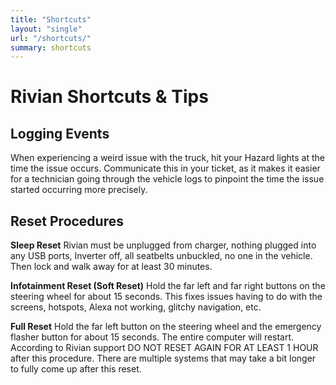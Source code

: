 ```yaml
---
title: "Shortcuts"
layout: "single"
url: "/shortcuts/"
summary: shortcuts
---
```


# Rivian Shortcuts & Tips

## Logging Events
When experiencing a weird issue with the truck, hit your Hazard lights at the time the issue occurs. Communicate this in your ticket, as it makes it easier for a technician going through the vehicle logs to pinpoint the time the issue started occurring more precisely.

## Reset Procedures
**Sleep Reset**
Rivian must be unplugged from charger, nothing plugged into any USB ports, Inverter off, all seatbelts unbuckled, no one in the vehicle. Then lock and walk away for at least 30 minutes.

**Infotainment Reset (Soft Reset)**
Hold the far left and far right buttons on the steering wheel for about 15 seconds. This fixes issues having to do with the screens, hotspots, Alexa not working, glitchy navigation, etc.

**Full Reset**
Hold the far left button on the steering wheel and the emergency flasher button for about 15 seconds. The entire computer will restart.
According to Rivian support DO NOT RESET AGAIN FOR AT LEAST 1 HOUR after this procedure. There are multiple systems that may take a bit longer to fully come up after this reset.

